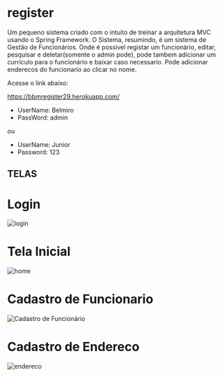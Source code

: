 # register
Um pequeno sistema criado com o intuito de treinar a arquitetura MVC usando o Spring Framework. O Sistema, resumindo, é um sistema de Gestão de Funcionários. Onde é possivel registar um funcionário, editar, pesquisar e deletar(somente o admin pode), pode tambem adicionar um currículo para o funcionário e baixar caso necessario. Pode adicionar enderecos do funcionario ao clicar no nome.
 
 Acesse o link abaixo:
 
 https://bbmregister29.herokuapp.com/
 
- UserName: Belmiro
- PassWord: admin
 
 ou 
 
- UserName: Junior
- Password: 123

## TELAS

# Login
![login](https://user-images.githubusercontent.com/56709665/136373285-fbd79961-5e42-4111-9beb-0cb7022112a9.jpg)

# Tela Inicial
![home](https://user-images.githubusercontent.com/56709665/136374151-109b345c-ece1-42f6-a093-7d023db3940d.jpg)

# Cadastro de Funcionario
![Cadastro de Funcionário](https://user-images.githubusercontent.com/56709665/136374673-85d0a76d-ace0-4d22-9033-853d756c67a4.png)

# Cadastro de Endereco
![endereco](https://user-images.githubusercontent.com/56709665/136374782-7499e9ef-9e77-48ba-bcba-d6a23322654c.jpg)
